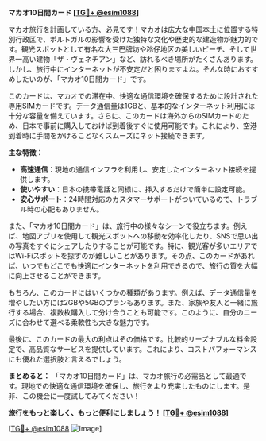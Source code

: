 **マカオ10日間カード [[TG💪+ @esim1088](https://t.me/s/esim1088)]**

マカオ旅行を計画している方、必見です！マカオは広大な中国本土に位置する特別行政区で、ポルトガルの影響を受けた独特な文化や歴史的な建造物が魅力的です。観光スポットとして有名な大三巴牌坊や氹仔地区の美しいビーチ、そして世界一高い建物「ザ・ヴェネチアン」など、訪れるべき場所がたくさんあります。しかし、旅行中にインターネットが不安定だと困りますよね。そんな時におすすめしたいのが、「マカオ10日間カード」です。

このカードは、マカオでの滞在中、快適な通信環境を確保するために設計された専用SIMカードです。データ通信量は1GBと、基本的なインターネット利用には十分な容量を備えています。さらに、このカードは海外からのSIMカードのため、日本で事前に購入しておけば到着後すぐに使用可能です。これにより、空港到着時に手間をかけることなくスムーズにネット接続できます。

**主な特徴：**
- **高速通信**：現地の通信インフラを利用し、安定したインターネット接続を提供します。
- **使いやすい**：日本の携帯電話と同様に、挿入するだけで簡単に設定可能。
- **安心サポート**：24時間対応のカスタマーサポートがついているので、トラブル時の心配もありません。

また、「マカオ10日間カード」は、旅行中の様々なシーンで役立ちます。例えば、地図アプリを使用して観光スポットへの移動を効率化したり、SNSで思い出の写真をすぐにシェアしたりすることが可能です。特に、観光客が多いエリアではWi-Fiスポットを探すのが難しいことがあります。その点、このカードがあれば、いつでもどこでも快適にインターネットを利用できるので、旅行の質を大幅に向上させることができます。

もちろん、このカードにはいくつかの種類があります。例えば、データ通信量を増やしたい方には2GBや5GBのプランもあります。また、家族や友人と一緒に旅行する場合、複数枚購入して分け合うことも可能です。このように、自分のニーズに合わせて選べる柔軟性も大きな魅力です。

最後に、このカードの最大の利点はその価格です。比較的リーズナブルな料金設定で、高品質なサービスを提供しています。これにより、コストパフォーマンスにも優れた選択肢と言えるでしょう。

**まとめると：**
「マカオ10日間カード」は、マカオ旅行の必需品として最適です。現地での快適な通信環境を確保し、旅行をより充実したものにします。是非、この機会に一度試してみてください！

**旅行をもっと楽しく、もっと便利にしましょう！ [[TG💪+ @esim1088](https://t.me/s/esim1088)]**

[[TG💪+ @esim1088](https://t.me/s/esim1088) ![Image](https://i.postimg.cc/Y0z9fWf4/image.png)]
